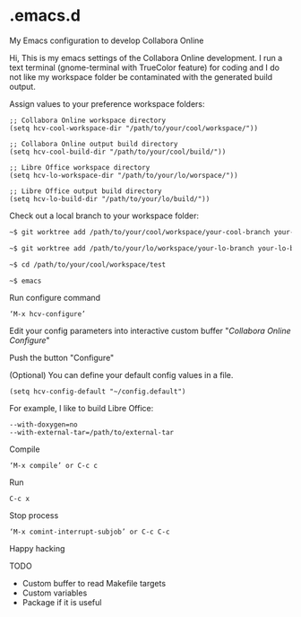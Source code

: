 # .emacs.d
My Emacs configuration to develop Collabora Online

Hi, This is my emacs settings of the Collabora Online development.
I run a text terminal (gnome-terminal with TrueColor feature)
for coding and I do not like my workspace folder be contaminated with
the generated build output.

Assign values to your preference workspace folders:
```elisp
;; Collabora Online workspace directory
(setq hcv-cool-workspace-dir "/path/to/your/cool/workspace/"))

;; Collabora Online output build directory
(setq hcv-cool-build-dir "/path/to/your/cool/build/"))

;; Libre Office workspace directory
(setq hcv-lo-workspace-dir "/path/to/your/lo/worspace/"))

;; Libre Office output build directory
(setq hcv-lo-build-dir "/path/to/your/lo/build/"))
```

Check out a local branch to your workspace folder:
```bash
~$ git worktree add /path/to/your/cool/workspace/your-cool-branch your-cool-branch

~$ git worktree add /path/to/your/lo/workspace/your-lo-branch your-lo-branch

~$ cd /path/to/your/cool/workspace/test

~$ emacs
```

Run configure command
```
‘M-x hcv-configure’
```

Edit your config parameters into interactive custom buffer
"*Collabora Online Configure*"

Push the button "Configure"

(Optional) You can define your default config values
in a file.
```elisp
(setq hcv-config-default "~/config.default")
```

For example, I like to build Libre Office:
```
--with-doxygen=no
--with-external-tar=/path/to/external-tar
```

Compile
```
‘M-x compile’ or C-c c
```

Run
```
C-c x
```

Stop process
```
‘M-x comint-interrupt-subjob’ or C-c C-c
```

Happy hacking


TODO
* Custom buffer to read Makefile targets
* Custom variables
* Package if it is useful